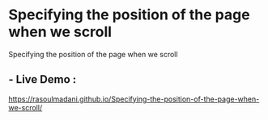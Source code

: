 # Specifying the position of the page when we scroll
 Specifying the position of the page when we scroll
## - Live Demo : 


   https://rasoulmadani.github.io/Specifying-the-position-of-the-page-when-we-scroll/

